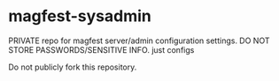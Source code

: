 magfest-sysadmin
================

PRIVATE repo for magfest server/admin configuration settings. DO NOT STORE PASSWORDS/SENSITIVE INFO. just configs

Do not publicly fork this repository.
